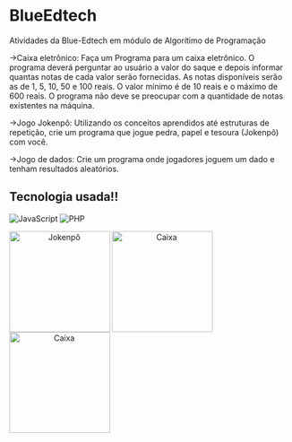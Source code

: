# BlueEdtech
Atividades da Blue-Edtech em módulo de Algorítimo de Programação

->Caixa eletrônico: Faça um Programa para um caixa eletrônico. O programa deverá perguntar ao usuário a valor do saque e depois informar quantas notas de cada valor serão fornecidas. As notas disponíveis serão as de 1, 5, 10, 50 e 100 reais. O valor mínimo é de 10 reais e o máximo de 600 reais. O programa não deve se preocupar com a quantidade de notas existentes na máquina.

->Jogo Jokenpô: Utilizando os conceitos aprendidos até estruturas de repetição, crie um programa que jogue pedra, papel e tesoura (Jokenpô) com você.

->Jogo de dados: Crie um programa onde jogadores joguem um dado e tenham resultados aleatórios.


## Tecnologia usada!!
![JavaScript](https://img.shields.io/badge/JavaScript-F7DF1E?style=for-the-badge&logo=javascript&logoColor=black)
![PHP](https://img.shields.io/badge/Node.js-777BB4?style=for-the-badge&logo=Nodejs&logoColor=black)


<div align="center">
<img src="https://yt3.ggpht.com/a-/AAuE7mBL_77C43zyQb50pu9RJ53V40GTu-dgZ_qmVQ=s900-mo-c-c0xffffffff-rj-k-no" min-width="400px" max-width="400px" width="180px" align="left" alt="Jokenpô"><div>
  
<div align="center">
<img src="https://th.bing.com/th/id/OIP.UqQOw65vlInyLQpJa1wDngHaHa?w=199&h=199&c=7&r=0&o=5&pid=1.7" min-width="400px" max-width="400px" width="180px" align="left" alt="Caixa"><div>
  
<div align="center">
<img src="https://th.bing.com/th/id/OIP._t91AD4zrY-OIq-JfhX5nwHaG-?pid=ImgDet&rs=1" min-width="400px" max-width="400px" width="180px" align="left" alt="Caixa"><div>
